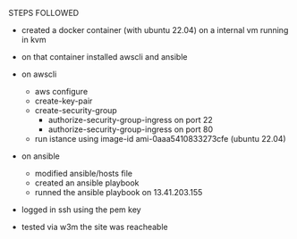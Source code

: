 STEPS FOLLOWED

- created a docker container (with ubuntu 22.04) on a internal vm running in kvm

- on that container installed awscli and ansible
- on awscli
   - aws configure
   - create-key-pair 
   - create-security-group
        - authorize-security-group-ingress on port 22
        - authorize-security-group-ingress on port 80
   - run istance using image-id ami-0aaa5410833273cfe (ubuntu 22.04)
- on ansible 
   - modified ansible/hosts file
   - created an ansible playbook
   - runned the ansible playbook on 13.41.203.155

- logged in ssh using the pem key
- tested via w3m the site was reacheable
